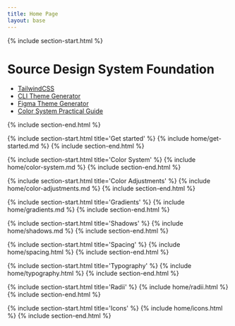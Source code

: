 ```yaml
---
title: Home Page
layout: base
---
```


{% include section-start.html %}

# Source Design System Foundation

<div class="flex flex-1 flex-row gap-base">
    <div class="p-xs bg-fill-contrast-100 gradient-tint-50 shadow-4 color-text-contrast-600 rounded" title="Colors"><span class="block icon before:block icon-md" style="--icon-src: var(--ads-colors)"></span></div>
    <div class="p-xs bg-fill-contrast-100 gradient-tint-50 shadow-4 color-text-contrast-600 rounded" title="Spacing"><span class="block icon before:block icon-md" style="--icon-src: var(--ads-spacing)"></span></div>
    <div class="p-xs bg-fill-contrast-100 gradient-tint-50 shadow-4 color-text-contrast-600 rounded" title="Typography"><span class="block icon before:block icon-md" style="--icon-src: var(--ads-typography)"></span></div>
    <div class="p-xs bg-fill-contrast-100 gradient-tint-50 shadow-4 color-text-contrast-600 rounded" title="Radii"><span class="block icon before:block icon-md" style="--icon-src: var(--ads-radii)"></span></div>
    <div class="p-xs bg-fill-contrast-100 gradient-tint-50 shadow-4 color-text-contrast-600 rounded" title="Elevation"><span class="block icon before:block icon-md" style="--icon-src: var(--ads-elevation)"></span></div>
</div>
<ul class="flex flex-1 flex-row flex-wrap">
    <li>
        <a href="./index.html" class="block rounded px-sm py-minor-xs hover:decoration-none bg-primary-100">TailwindCSS</a>
    </li>
    <li>
        <a href="./index.html" class="block rounded px-sm py-minor-xs hover:decoration-none hover:bg-alt-base-100">CLI Theme Generator</a>
    </li>
    <li>
        <a href="./index.html" class="block rounded px-sm py-minor-xs hover:decoration-none hover:bg-alt-base-100">Figma Theme Generator</a>
    </li>
    <li class="flex flex-1 justify-end">
        <a href="./color-system-guide.html" class="block rounded px-sm py-minor-xs hover:decoration-none hover:bg-alt-base-100">Color System Practical Guide</a>
    </li>
</ul>
{% include section-end.html %}

{% include section-start.html title='Get started' %}
{% include home/get-started.md %}
{% include section-end.html %}

{% include section-start.html title='Color System' %}
{% include home/color-system.md %}
{% include section-end.html %}

{% include section-start.html title='Color Adjustments' %}
{% include home/color-adjustments.md %}
{% include section-end.html %}

{% include section-start.html title='Gradients' %}
{% include home/gradients.md %}
{% include section-end.html %}

{% include section-start.html title='Shadows' %}
{% include home/shadows.md %}
{% include section-end.html %}

{% include section-start.html title='Spacing' %}
{% include home/spacing.html %}
{% include section-end.html %}

{% include section-start.html title='Typography' %}
{% include home/typography.html %}
{% include section-end.html %}

{% include section-start.html title='Radii' %}
{% include home/radii.html %}
{% include section-end.html %}

{% include section-start.html title='Icons' %}
{% include home/icons.html %}
{% include section-end.html %}